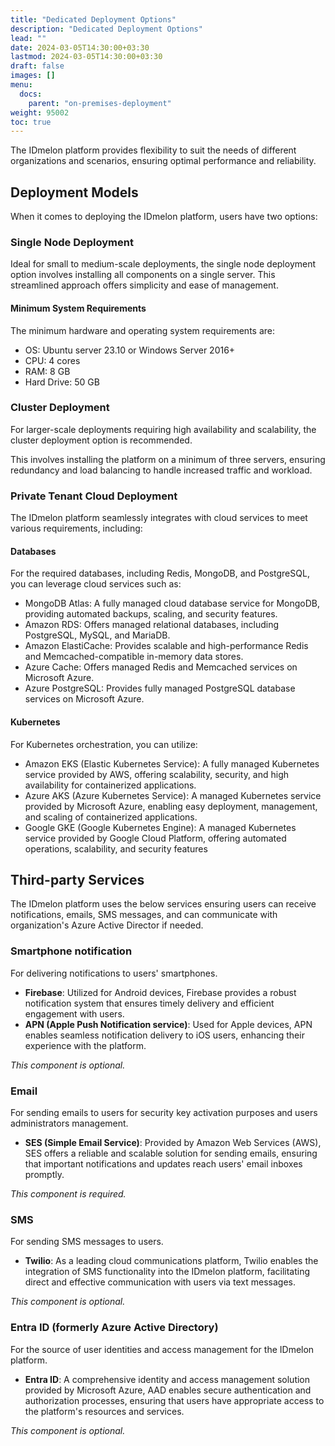```yaml
---
title: "Dedicated Deployment Options"
description: "Dedicated Deployment Options"
lead: ""
date: 2024-03-05T14:30:00+03:30
lastmod: 2024-03-05T14:30:00+03:30
draft: false
images: []
menu:
  docs:
    parent: "on-premises-deployment"
weight: 95002
toc: true
---
```


The IDmelon platform provides flexibility to suit the needs of different organizations and scenarios,
ensuring optimal performance and reliability.

## Deployment Models

When it comes to deploying the IDmelon platform, users have two options:

### Single Node Deployment

Ideal for small to medium-scale deployments, the single node deployment option involves installing all components on a single server.
This streamlined approach offers simplicity and ease of management.

#### Minimum System Requirements

The minimum hardware and operating system requirements are:

- OS: Ubuntu server 23.10 or Windows Server 2016+
- CPU: 4 cores
- RAM: 8 GB
- Hard Drive: 50 GB

### Cluster Deployment

For larger-scale deployments requiring high availability and scalability,
the cluster deployment option is recommended.

This involves installing the platform on a minimum of three servers,
ensuring redundancy and load balancing to handle increased traffic and workload.

### Private Tenant Cloud Deployment

The IDmelon platform seamlessly integrates with cloud services to meet various requirements, including:

#### Databases

For the required databases, including Redis, MongoDB, and PostgreSQL, you can leverage cloud services such as:

- MongoDB Atlas: A fully managed cloud database service for MongoDB, providing automated backups, scaling, and security features.
- Amazon RDS: Offers managed relational databases, including PostgreSQL, MySQL, and MariaDB.
- Amazon ElastiCache: Provides scalable and high-performance Redis and Memcached-compatible in-memory data stores.
- Azure Cache: Offers managed Redis and Memcached services on Microsoft Azure.
- Azure PostgreSQL: Provides fully managed PostgreSQL database services on Microsoft Azure.

#### Kubernetes

For Kubernetes orchestration, you can utilize:

- Amazon EKS (Elastic Kubernetes Service): A fully managed Kubernetes service provided by AWS, offering scalability, security, and high availability for containerized applications.
- Azure AKS (Azure Kubernetes Service): A managed Kubernetes service provided by Microsoft Azure, enabling easy deployment, management, and scaling of containerized applications.
- Google GKE (Google Kubernetes Engine): A managed Kubernetes service provided by Google Cloud Platform, offering automated operations, scalability, and security features

## Third-party Services

The IDmelon platform uses the below services ensuring users can receive notifications, emails, SMS messages, and can communicate with organization's Azure Active Director if needed.

### Smartphone notification

For delivering notifications to users' smartphones.

- **Firebase**: Utilized for Android devices, Firebase provides a robust notification system that ensures timely delivery and efficient engagement with users.
- **APN (Apple Push Notification service)**: Used for Apple devices, APN enables seamless notification delivery to iOS users, enhancing their experience with the platform.

_This component is optional._

### Email

For sending emails to users for security key activation purposes and users administrators management.

- **SES (Simple Email Service)**: Provided by Amazon Web Services (AWS), SES offers a reliable and scalable solution for sending emails, ensuring that important notifications and updates reach users' email inboxes promptly.

_This component is required._

### SMS

For sending SMS messages to users.

- **Twilio**: As a leading cloud communications platform, Twilio enables the integration of SMS functionality into the IDmelon platform, facilitating direct and effective communication with users via text messages.

_This component is optional._

### Entra ID (formerly Azure Active Directory)

For the source of user identities and access management for the IDmelon platform.

- **Entra ID**: A comprehensive identity and access management solution provided by Microsoft Azure, AAD enables secure authentication and authorization processes, ensuring that users have appropriate access to the platform's resources and services.

_This component is optional._
